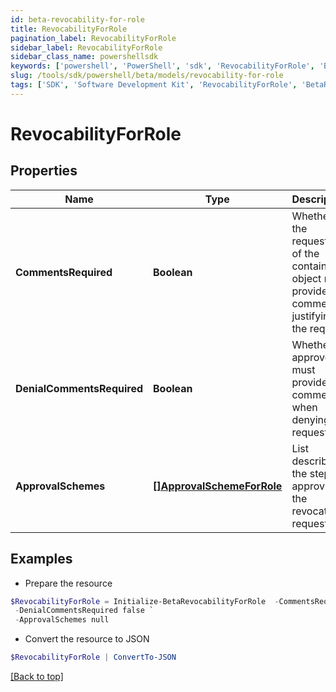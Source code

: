 ```yaml
---
id: beta-revocability-for-role
title: RevocabilityForRole
pagination_label: RevocabilityForRole
sidebar_label: RevocabilityForRole
sidebar_class_name: powershellsdk
keywords: ['powershell', 'PowerShell', 'sdk', 'RevocabilityForRole', 'BetaRevocabilityForRole'] 
slug: /tools/sdk/powershell/beta/models/revocability-for-role
tags: ['SDK', 'Software Development Kit', 'RevocabilityForRole', 'BetaRevocabilityForRole']
---
```



# RevocabilityForRole

## Properties

Name | Type | Description | Notes
------------ | ------------- | ------------- | -------------
**CommentsRequired** | **Boolean** | Whether the requester of the containing object must provide comments justifying the request | [optional] [default to $false]
**DenialCommentsRequired** | **Boolean** | Whether an approver must provide comments when denying the request | [optional] [default to $false]
**ApprovalSchemes** | [**[]ApprovalSchemeForRole**](approval-scheme-for-role) | List describing the steps in approving the revocation request | [optional] 

## Examples

- Prepare the resource
```powershell
$RevocabilityForRole = Initialize-BetaRevocabilityForRole  -CommentsRequired false `
 -DenialCommentsRequired false `
 -ApprovalSchemes null
```

- Convert the resource to JSON
```powershell
$RevocabilityForRole | ConvertTo-JSON
```


[[Back to top]](#) 

